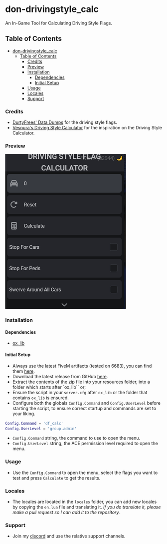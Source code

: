 # don-drivingstyle_calc

An In-Game Tool for Calculating Driving Style Flags.

## Table of Contents

- [don-drivingstyle\_calc](#don-drivingstyle_calc)
  - [Table of Contents](#table-of-contents)
    - [Credits](#credits)
    - [Preview](#preview)
    - [Installation](#installation)
      - [Dependencies](#dependencies)
      - [Initial Setup](#initial-setup)
    - [Usage](#usage)
    - [Locales](#locales)
    - [Support](#support)

### Credits

- [DurtyFrees' Data Dumps](https://github.com/DurtyFree/gta-v-data-dumps) for the driving style flags.
- [Vespura's Driving Style Calculator](https://vespura.com/fivem/drivingstyle/) for the inspiration on the Driving Style Calculator.

### Preview

![Preview](preview.png)

### Installation

#### Dependencies

- [ox_lib](https://github.com/overextended/ox_lib)

#### Initial Setup

- Always use the latest FiveM artifacts (tested on 6683), you can find them [here](https://runtime.fivem.net/artifacts/fivem/build_server_windows/master/).
- Download the latest release from GitHub [here](https://github.com/DonHulieo/don-drivingstyle_calc/releases).
- Extract the contents of the zip file into your resources folder, into a folder which starts after `ox_lib`` or;
- Ensure the script in your `server.cfg` after `ox_lib` or the folder that contains `ox_lib` is ensured.
- Configure both the globals `Config.Command` and `Config.UserLevel` before starting the script, to ensure correct startup and commands are set to your liking.

```lua
Config.Command = 'df_calc'
Config.UserLevel = 'group.admin'
```

- `Config.Command` string, the command to use to open the menu.
- `Config.UserLevel` string, the ACE permission level required to open the menu.

### Usage

- Use the `Config.Command` to open the menu, select the flags you want to test and press `Calculate` to get the results.

### Locales

- The locales are located in the `locales` folder, you can add new locales by copying the `en.lua` file and translating it.
*If you do translate it, please make a pull request so I can add it to the repository.*

### Support

- Join my [discord](https://discord.gg/tVA58nbBuk) and use the relative support channels.
  